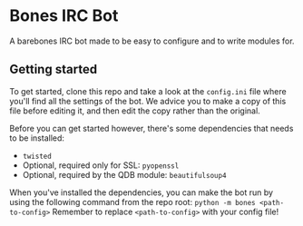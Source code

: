 # Bones IRC Bot
A barebones IRC bot made to be easy to configure and to write modules for.

## Getting started
To get started, clone this repo and take a look at the `config.ini` file where you'll find all the settings of the bot. We advice you to make a copy of this file before editing it, and then edit the copy rather than the original.

Before you can get started however, there's some dependencies that needs to be installed:

- `twisted`
- Optional, required only for SSL: `pyopenssl`
- Optional, required by the QDB module: `beautifulsoup4`

When you've installed the dependencies, you can make the bot run by using the following command from the repo root:
`python -m bones <path-to-config>`
Remember to replace `<path-to-config>` with your config file!